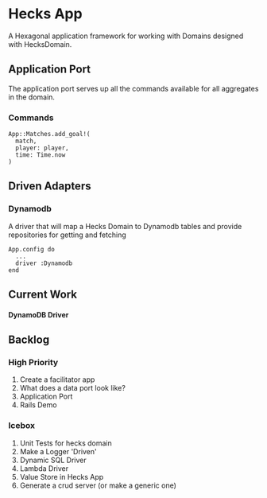 # Hecks App
A Hexagonal application framework for working with Domains designed with HecksDomain.

## Application Port
The application port serves up all the commands available for all aggregates in the domain.

### Commands
```
App::Matches.add_goal!(
  match, 
  player: player, 
  time: Time.now
)
```

## Driven Adapters
### Dynamodb
A driver that will map a Hecks Domain to Dynamodb tables and provide repositories for getting and fetching
```
App.config do
  ...
  driver :Dynamodb
end
```

## Current Work
#### DynamoDB Driver

## Backlog
### High Priority
1. Create a facilitator app
1. What does a data port look like?
1. Application Port
1. Rails Demo

### Icebox
1. Unit Tests for hecks domain
1. Make a Logger 'Driven'
1. Dynamic SQL Driver
1. Lambda Driver
1. Value Store in Hecks App
1. Generate a crud server (or make a generic one)